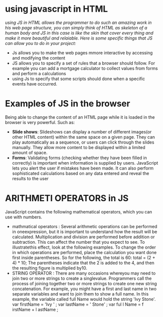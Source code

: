 # using javascript in HTML
*using JS in HTML allows the programmer to do such an amazing work in his web page structure, you can simply think of HTML as skeleton of a human body and JS in this case is like the skin that cover every thing and make it more beautiful and relaiable.
Here is some specific things that JS can allow you to do in your project:*
- Js allows you to make the web pages mmore interactive by accessing and modifying the content
- JS allows you to specify a set of rules that a browser should follow. For example you can add a mortgage calculator to collect values from forms and perform a calculations 
- using Js to specify that some scripts should done when a specific events have occurred.
# Examples of JS in the browser
Being able to change the content of an HTML page while it is loaded in the browser is very powerful. Such as:
- **Slide shows**:
Slideshows can display a number of different images(or other HTML content) within the same space on a given page. They can play automatically as a sequence, or users can click through the slides manually. They allow more content to be displayed
within a limited amount of space. 
- **Forms**:
Validating forms (checking whether they have been filled in correctly) is important when information is supplied by users. JavaScript lets you alert the user if mistakes have been made. It can also perform sophisticated calculations based on any data entered
and reveal the results to the user


# ARITHMETI  OPERATORS in JS
JavaScript contains the following mathematical operators, which you can use with numbers.
- mathmatical operators :
Several arithmetic operations can be performed in oneexpression, but it is important to understand how the result will be calculated. Multiplication and division are performed before addition or subtraction. This can affect the number that you expect to see. To illustratethis effect, look at the following examples. 
To change the order in which operations are performed, place the calculation you want done first inside parentheses. So for
the following, the total is 60: total = (2 + 4) * 10; The parentheses indicate that the 2 is added to the 4, and then the resulting figure is multiplied by10. 
- STRING OPERATOR :
There are many occasions whereyou may need to join two or more strings to create a singlevalue. Programmers call the process of joining together two or more strings to create one new string concatenation. For example, you might have a first and last name in two separate
variables and want to join them to show a full name. In this example, the variable called full Name would hold the string 'Ivy Stone'.
var firstName = 'Ivy ' ;
var lastName = ' Stone' ;
var ful l Name = f irstName + l astName ;




